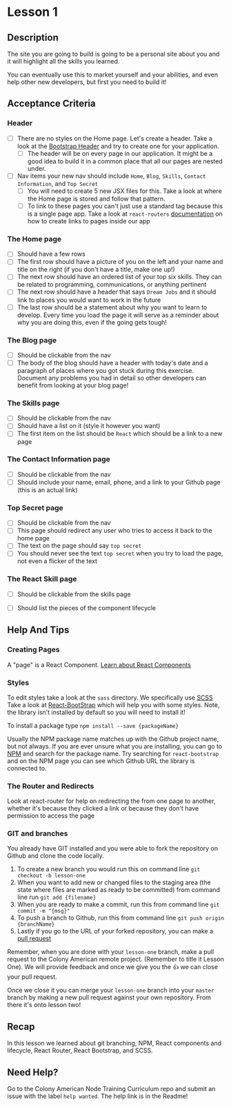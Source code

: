 # Lesson 1

## Description

The site you are going to build is going to be a personal site about you and it will highlight all the skills you learned.

You can eventually use this to market yourself and your abilities, and even help other new developers, but first you need to build it!

## Acceptance Criteria

### Header

- [ ] There are no styles on the Home page. Let's create a header. Take a look at the [Bootstrap Header](http://getbootstrap.com/css/) and try to create one for your application.
  - [ ] The header will be on every page in our application. It might be a good idea to build it in a common place that all our pages are nested under.

- [ ] Nav items your new nav should include `Home`, `Blog`, `Skills`, `Contact Information`, and `Top Secret`
  - [ ] You will need to create 5 new JSX files for this. Take a look at where the Home page is stored and follow that pattern.
  - [ ] To link to these pages you can't just use a standard <a> tag because this is a single page app. Take a look at `react-routers` [documentation](https://github.com/rackt/react-router) on how to create links to pages inside our app

### The Home page
  - [ ] Should have a few rows
  - [ ] The first row should have a picture of you on the left and your name and title on the right (if you don't have a title, make one up!)
  - [ ] The next row should have an ordered list of your top six skills. They can be related to programming, communications, or anything pertinent
  - [ ] The next row should have a header that says `Dream Jobs` and it should link to places you would want to work in the future
  - [ ] The last row should be a statement about why you want to learn to develop. Every time you load the page it will serve as a reminder about why you are doing this, even if the going gets tough!

### The Blog page
  - [ ] Should be clickable from the nav
  - [ ] The body of the blog should have a header with today's date and a paragraph of places where you got stuck during this exercise. Document any problems you had in detail so other developers can benefit from looking at your blog page!

### The Skills page
  - [ ] Should be clickable from the nav
  - [ ] Should have a list on it (style it however you want)
  - [ ] The first item on the list should be `React` which should be a link to a new page

### The Contact Information page
  - [ ] Should be clickable from the nav
  - [ ] Should include your name, email, phone, and a link to your Github page (this is an actual <a> link)

### Top Secret page
  - [ ] Should be clickable from the nav
  - [ ] This page should redirect any user who tries to access it back to the home page
  - [ ] The text on the page should say `top secret`
  - [ ] You should never see the text `top secret` when you try to load the page, not even a flicker of the text

### The React Skill page
  - [ ] Should be clickable from the skills page
  - [ ] Should list the pieces of the component lifecycle


## Help And Tips

### Creating Pages

A "page" is a React Component. [Learn about React Components](https://facebook.github.io/react/docs/component-specs.html)

### Styles

To edit styles take a look at the `sass` directory. We specifically use [SCSS](http://sass-lang.com/documentation/file.SASS_REFERENCE.html)
Take a look at [React-BootStrap](https://react-bootstrap.github.io/) which will help you with some styles. Note, the library isn't installed by default so you will need to install it!

To install a package type `npm install --save {packageName}`

Usually the NPM package name matches up with the Github project name, but not always. If you are ever unsure what you are installing, you can go to [NPM](http://npmjs.org) and search for the package name. Try searching for `react-bootstrap` and on the NPM page you can see which Github URL the library is connected to.

### The Router and Redirects

Look at react-router for help on redirecting the from one page to another, whether it's because they clicked a link or because they don't have permission to access the page

### GIT and branches

You already have GIT installed and you were able to fork the repository on Github and clone the code locally.

1. To create a new branch you would run this on command line `git checkout -b lesson-one`
1. When you want to add new or changed files to the staging area (the state where files are marked as ready to be committed) from command line run `git add {filename}`
1. When you are ready to make a commit, run this from command line `git commit -m "{msg}"`
1. To push a branch to Github, run this from command line `git push origin {branchName}`
1. Lastly if you go to the URL of your forked repository, you can make a [pull request](https://help.github.com/articles/using-pull-requests/)

Remember, when you are done with your `lesson-one` branch, make a pull request to the Colony American remote project. (Remember to title it Lesson One). We will provide feedback and once we give you the :+1: we can close your pull request.

Once we close it you can merge your `lesson-one` branch into your `master` branch by making a new pull request against your own repository. From there it's onto lesson two!

## Recap

In this lesson we learned about git branching, NPM, React components and lifecycle, React Router, React Bootstrap, and SCSS.

## Need Help?

Go to the Colony American Node Training Curriculum repo and submit an issue with the label `help wanted`. The help link is in the Readme!
